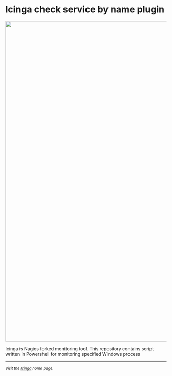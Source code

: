 # Icinga check service by name plugin
<a href="https://icinga.com/"><img src="https://warlord0blog.files.wordpress.com/2020/06/icinga2_logo.png?w=712" width="1000"/></a>

Icinga is Nagios forked monitoring tool. This repository contains script written in Powershell for monitoring specified Windows process




---
<small> *Visit the [Icinga] home page.*

[Icinga]: https://icinga.com/
